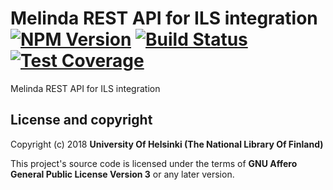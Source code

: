 # Melinda REST API for ILS integration  [![NPM Version](https://img.shields.io/npm/v/@natlibfi/melinda-rest-api.svg)](https://npmjs.org/package/@natlibfi/melinda-rest-api) [![Build Status](https://travis-ci.org/NatLibFi/melinda-rest-api.svg)](https://travis-ci.org/NatLibFi/melinda-rest-api) [![Test Coverage](https://codeclimate.com/github/NatLibFi/melinda-rest-api/badges/coverage.svg)](https://codeclimate.com/github/NatLibFi/melinda-rest-api/coverage)

Melinda REST API for ILS integration

## License and copyright

Copyright (c) 2018 **University Of Helsinki (The National Library Of Finland)**

This project's source code is licensed under the terms of **GNU Affero General Public License Version 3** or any later version.

